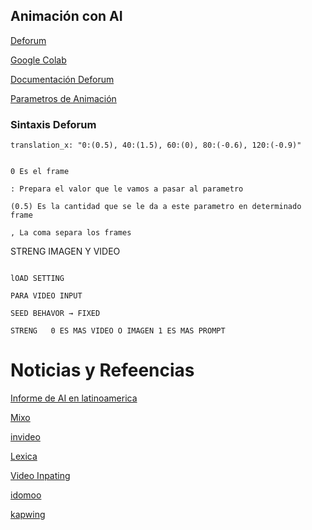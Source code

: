 
## Animación con AI

[Deforum](https://deforum.github.io/)

[Google Colab](https://colab.research.google.com/github/deforum-art/deforum-stable-diffusion/blob/main/Deforum_Stable_Diffusion.ipynb)

[Documentación Deforum](https://docs.google.com/document/d/1RrQv7FntzOuLg4ohjRZPVL7iptIyBhwwbcEYEW2OfcI/edit#heading=h.s2ihhcctvtj1)

[Parametros de Animación](https://deforum.github.io/animation.html)


### Sintaxis Deforum

~~~
translation_x: "0:(0.5), 40:(1.5), 60:(0), 80:(-0.6), 120:(-0.9)"


0 Es el frame

: Prepara el valor que le vamos a pasar al parametro

(0.5) Es la cantidad que se le da a este parametro en determinado frame

, La coma separa los frames 

~~~


STRENG IMAGEN Y VIDEO 


~~~

lOAD SETTING

PARA VIDEO INPUT

SEED BEHAVOR → FIXED 

STRENG   0 ES MAS VIDEO O IMAGEN 1 ES MAS PROMPT
~~~

# Noticias y Refeencias

[Informe de AI en latinoamerica](https://web.karisma.org.co/informe-sobre-politicas-de-inteligencia-artificial-y-derechos-de-autor-en-america-latina/)

[Mixo](https://app.mixo.io/)

[invideo](https://ai.invideo.io/)

[Lexica](https://lexica.art/)

[Video Inpating](https://shangchenzhou.com/projects/ProPainter/)

[idomoo](https://www.idomoo.ai/)

[kapwing](https://www.kapwing.com/)
